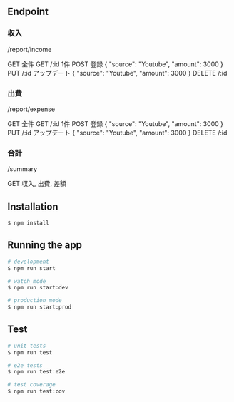 ## Endpoint

### 収入

/report/income

GET 全件
GET /:id 1件
POST 登録 { "source": "Youtube", "amount": 3000 }
PUT /:id アップデート { "source": "Youtube", "amount": 3000 }
DELETE /:id

### 出費

/report/expense

GET 全件
GET /:id 1件
POST 登録 { "source": "Youtube", "amount": 3000 }
PUT /:id アップデート { "source": "Youtube", "amount": 3000 }
DELETE /:id

### 合計

/summary

GET 収入, 出費, 差額

## Installation

```bash
$ npm install
```

## Running the app

```bash
# development
$ npm run start

# watch mode
$ npm run start:dev

# production mode
$ npm run start:prod
```

## Test

```bash
# unit tests
$ npm run test

# e2e tests
$ npm run test:e2e

# test coverage
$ npm run test:cov
```

